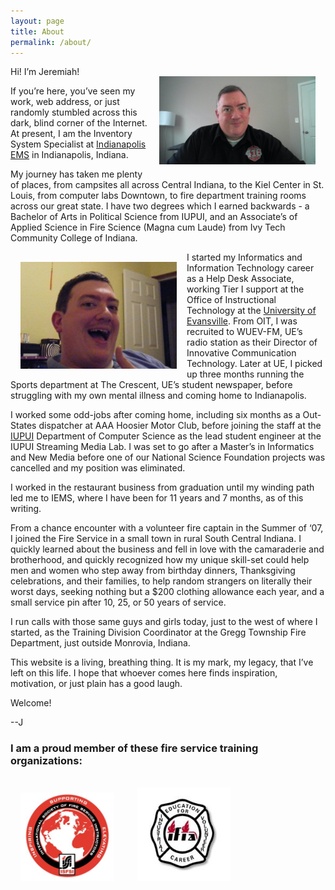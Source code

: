 ```yaml
---
layout: page
title: About
permalink: /about/
---
```

<img align = "right" src="/assets/2023-redcap.jpg" width="250" style="margin:16px;" alt="me, today...">

Hi! I’m Jeremiah!

If you’re here, you’ve seen my work, web address, or just randomly stumbled across this dark, blind corner of the Internet.  At present, I am the Inventory System Specialist at [Indianapolis EMS](https://indyems.org) in Indianapolis, Indiana.

My journey has taken me plenty of places, from campsites all across Central Indiana, to the Kiel Center in St. Louis, from computer labs Downtown, to fire department training rooms across our great state.  I have two degrees which I earned backwards - a Bachelor of Arts in Political Science from IUPUI, and an Associate’s of Applied Science in Fire Science (Magna cum Laude) from Ivy Tech Community College of Indiana.

<img align = "left" src="/assets/thumbs-up.JPG" width="250" style="margin:16px;" alt="a way 
younger me...">

I started my Informatics and Information Technology career as a Help Desk Associate, working Tier I support at the Office of Instructional Technology at the [University of Evansville](https://evansville.edu).  From OIT, I was recruited to WUEV-FM, UE’s radio station as their Director of Innovative Communication Technology.  Later at UE, I picked up three months running the Sports department at The Crescent, UE’s student newspaper, before struggling with my own mental illness and coming home to Indianapolis.

I worked some odd-jobs after coming home, including six months as a Out-States dispatcher at AAA Hoosier Motor Club, before joining the staff at the [IUPUI](https://iupui.edu) Department of Computer Science as the lead student engineer at the IUPUI Streaming Media Lab.  I was set to go after a Master’s in Informatics and New Media before one of our National Science Foundation projects was cancelled and my position was eliminated.

I worked in the restaurant business from graduation until my winding path led me to IEMS, where I have been for 11 years and 7 months, as of this writing.

From a chance encounter with a volunteer fire captain in the Summer of ‘07, I joined the Fire Service in a small town in rural South Central Indiana.  I quickly learned about the business and fell in love with the camaraderie and brotherhood, and quickly recognized how my unique skill-set could help men and women who step away from birthday dinners, Thanksgiving celebrations, and their families, to help random strangers on literally their worst days, seeking nothing but a $200 clothing allowance each year, and a small service pin after 10, 25, or 50 years of service.  

I run calls with those same guys and girls today, just to the west of where I started, as the Training Division Coordinator at the Gregg Township Fire Department, just outside Monrovia, Indiana.

This website is a living, breathing thing.  It is my mark, my legacy, that I’ve left on this life.  I hope that whoever comes here finds inspiration, motivation, or just plain has a good laugh.

Welcome! 

--J

<h3>I am a proud member of these fire service training organizations:</h3>
<img src="/assets/ISFSI-logo.JPG" width="150" style="margin:16px;" alt="ISFSI Member Logo">
<img src="/assets/ifia-large.jpg" width="150" style="margin:16px;" alt="IFIA Member Logo">
